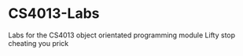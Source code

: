 # CS4013-Labs
Labs for the CS4013 object orientated programming module 
 Lifty stop cheating you prick
 
